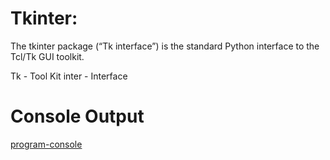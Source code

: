 # Tkinter:



The tkinter package (“Tk interface”) is the standard Python interface to the Tcl/Tk GUI toolkit.

Tk - Tool Kit
inter - Interface

# Console Output

[program-console](https://raw.githubusercontent.com/thangacodes/python-scripts/main/tkinter/console.png)

